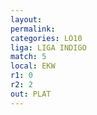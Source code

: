 ```yaml
---
layout: 
permalink: 
categories: LO10
liga: LIGA INDIGO
match: 5
local: EKW
r1: 0
r2: 2
out: PLAT
---
```


